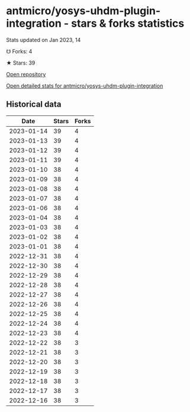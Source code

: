 # antmicro/yosys-uhdm-plugin-integration - stars & forks statistics

Stats updated on Jan 2023, 14

☋ Forks: 4

★ Stars: 39

[Open repository](https://github.com/antmicro/yosys-uhdm-plugin-integration)

[Open detailed stats for antmicro/yosys-uhdm-plugin-integration](https://reviewgithub.com/rep/antmicro/yosys-uhdm-plugin-integration)

## Historical data
| Date | Stars | Forks |
|------|-------|-------|
| 2023-01-14 | 39 | 4 | 
| 2023-01-13 | 39 | 4 | 
| 2023-01-12 | 39 | 4 | 
| 2023-01-11 | 39 | 4 | 
| 2023-01-10 | 38 | 4 | 
| 2023-01-09 | 38 | 4 | 
| 2023-01-08 | 38 | 4 | 
| 2023-01-07 | 38 | 4 | 
| 2023-01-06 | 38 | 4 | 
| 2023-01-04 | 38 | 4 | 
| 2023-01-03 | 38 | 4 | 
| 2023-01-02 | 38 | 4 | 
| 2023-01-01 | 38 | 4 | 
| 2022-12-31 | 38 | 4 | 
| 2022-12-30 | 38 | 4 | 
| 2022-12-29 | 38 | 4 | 
| 2022-12-28 | 38 | 4 | 
| 2022-12-27 | 38 | 4 | 
| 2022-12-26 | 38 | 4 | 
| 2022-12-25 | 38 | 4 | 
| 2022-12-24 | 38 | 4 | 
| 2022-12-23 | 38 | 4 | 
| 2022-12-22 | 38 | 3 | 
| 2022-12-21 | 38 | 3 | 
| 2022-12-20 | 38 | 3 | 
| 2022-12-19 | 38 | 3 | 
| 2022-12-18 | 38 | 3 | 
| 2022-12-17 | 38 | 3 | 
| 2022-12-16 | 38 | 3 | 

